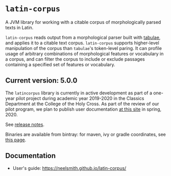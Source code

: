 # `latin-corpus`

A JVM library for working with a citable corpus of morphologically parsed texts in Latin.

`latin-corpus` reads output from a morphological parser built with [tabulae](https://github.com/neelsmith/tabulae), and applies it to a citable text corpus. `latin-corpus` supports higher-level manipulation of the corpus than `tabulae`'s token-level paring. It can profile usage of arbitrary combinations of morphological features or vocabulary in a corpus, and can filter the corpus to include or exclude passages containing a specified set of features or vocabulary.


## Current version:  5.0.0

The `latincorpus` library is currently in active development as part of a one-year pilot project during academic year 2019-2020 in the Classics Department at the College of the Holy Cross.  As part of the review of our pilot program, we plan to publish user documentation [at this site](https://neelsmith.github.io/latin-corpus/) in spring, 2020.


See [release notes](releases.md).


Binaries are available from bintray: for maven, ivy or gradle coordinates, see [this page](https://bintray.com/neelsmith/maven/latincorpus).


## Documentation

- User's guide: <https://neelsmith.github.io/latin-corpus/>
